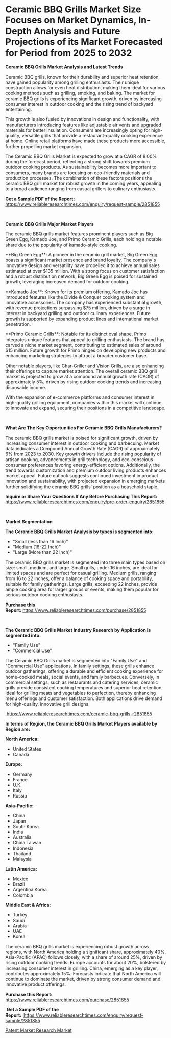 <p><h1>Ceramic BBQ Grills Market Size Focuses on Market Dynamics, In-Depth Analysis and Future Projections of its Market Forecasted for Period from 2025 to 2032</h1></p><p><strong>Ceramic BBQ Grills Market Analysis and Latest Trends</strong></p>
<p><p>Ceramic BBQ grills, known for their durability and superior heat retention, have gained popularity among grilling enthusiasts. Their unique construction allows for even heat distribution, making them ideal for various cooking methods such as grilling, smoking, and baking. The market for ceramic BBQ grills is experiencing significant growth, driven by increasing consumer interest in outdoor cooking and the rising trend of backyard entertaining.</p><p>This growth is also fueled by innovations in design and functionality, with manufacturers introducing features like adjustable air vents and upgraded materials for better insulation. Consumers are increasingly opting for high-quality, versatile grills that provide a restaurant-quality cooking experience at home. Online retail platforms have made these products more accessible, further propelling market expansion.</p><p>The Ceramic BBQ Grills Market is expected to grow at a CAGR of 8.00% during the forecast period, reflecting a strong shift towards premium outdoor cooking products. As sustainability becomes more important to consumers, many brands are focusing on eco-friendly materials and production processes. The combination of these factors positions the ceramic BBQ grill market for robust growth in the coming years, appealing to a broad audience ranging from casual grillers to culinary enthusiasts.</p></p>
<p><strong>Get a Sample PDF of the Report:&nbsp;</strong> <a href="https://www.reliableresearchtimes.com/enquiry/request-sample/2851855?utm_campaign=3031&utm_medium=2&utm_source=Github&utm_content=ia&utm_term=11032025&utm_id=ceramic-bbq-grills">https://www.reliableresearchtimes.com/enquiry/request-sample/2851855</a></p>
<p>&nbsp;</p>
<p><strong>Ceramic BBQ Grills Major Market Players</strong></p>
<p><p>The ceramic BBQ grills market features prominent players such as Big Green Egg, Kamado Joe, and Primo Ceramic Grills, each holding a notable share due to the popularity of kamado-style cooking.</p><p>**Big Green Egg**: A pioneer in the ceramic grill market, Big Green Egg boasts a significant market presence and brand loyalty. The company's innovative design and versatility have propelled it to achieve annual sales estimated at over $135 million. With a strong focus on customer satisfaction and a robust distribution network, Big Green Egg is poised for sustained growth, leveraging increased demand for outdoor cooking.</p><p>**Kamado Joe**: Known for its premium offering, Kamado Joe has introduced features like the Divide & Conquer cooking system and innovative accessories. The company has experienced substantial growth, with revenue projections surpassing $75 million, driven by a surge in interest in backyard grilling and outdoor culinary experiences. Future growth is supported by expanding product lines and international market penetration.</p><p>**Primo Ceramic Grills**: Notable for its distinct oval shape, Primo integrates unique features that appeal to grilling enthusiasts. The brand has carved a niche market segment, contributing to estimated sales of around $15 million. Future growth for Primo hinges on developing new products and enhancing marketing strategies to attract a broader customer base.</p><p>Other notable players, like Char-Griller and Vision Grills, are also enhancing their offerings to capture market attention. The overall ceramic BBQ grill market is projected to grow at a compound annual growth rate (CAGR) of approximately 5%, driven by rising outdoor cooking trends and increasing disposable income.</p><p>With the expansion of e-commerce platforms and consumer interest in high-quality grilling equipment, companies within this market will continue to innovate and expand, securing their positions in a competitive landscape.</p></p>
<p>&nbsp;</p>
<p><strong>What Are The Key Opportunities For Ceramic BBQ Grills Manufacturers?</strong></p>
<p><p>The ceramic BBQ grills market is poised for significant growth, driven by increasing consumer interest in outdoor cooking and barbecuing. Market data indicates a Compound Annual Growth Rate (CAGR) of approximately 6% from 2023 to 2030. Key growth drivers include the rising popularity of artisan cooking, advancements in grill technology, and eco-conscious consumer preferences favoring energy-efficient options. Additionally, the trend towards customization and premium outdoor living products enhances market appeal. Future outlook suggests continued investment in product innovation and sustainability, with projected expansion in emerging markets further solidifying the ceramic BBQ grills' position as a household staple.</p></p>
<p><strong>Inquire or Share Your Questions If Any Before Purchasing This Report:</strong> <a href="https://www.reliableresearchtimes.com/enquiry/pre-order-enquiry/2851855?utm_campaign=3031&utm_medium=2&utm_source=Github&utm_content=ia&utm_term=11032025&utm_id=ceramic-bbq-grills">https://www.reliableresearchtimes.com/enquiry/pre-order-enquiry/2851855</a></p>
<p>&nbsp;</p>
<p><strong>Market Segmentation</strong></p>
<p><strong>The Ceramic BBQ Grills Market Analysis by types is segmented into:</strong></p>
<p><ul><li>"Small (less than 16 Inch)"</li><li>"Medium (16-22 Inch)"</li><li>"Large (More than 22 Inch)"</li></ul></p>
<p><p>The ceramic BBQ grills market is segmented into three main types based on size: small, medium, and large. Small grills, under 16 inches, are ideal for limited spaces and are perfect for casual grilling. Medium grills, ranging from 16 to 22 inches, offer a balance of cooking space and portability, suitable for family gatherings. Large grills, exceeding 22 inches, provide ample cooking area for larger groups or events, making them popular for serious outdoor cooking enthusiasts.</p></p>
<p><strong>Purchase this Report:&nbsp;</strong><a href="https://www.reliableresearchtimes.com/purchase/2851855?utm_campaign=3031&utm_medium=2&utm_source=Github&utm_content=ia&utm_term=11032025&utm_id=ceramic-bbq-grills">https://www.reliableresearchtimes.com/purchase/2851855</a></p>
<p>&nbsp;</p>
<p><strong>The Ceramic BBQ Grills Market Industry Research by Application is segmented into:</strong></p>
<p><ul><li>"Family Use"</li><li>"Commercial Use"</li></ul></p>
<p><p>The Ceramic BBQ Grills market is segmented into "Family Use" and "Commercial Use" applications. In family settings, these grills enhance outdoor gatherings, offering a durable and efficient cooking experience for home-cooked meals, social events, and family barbecues. Conversely, in commercial settings, such as restaurants and catering services, ceramic grills provide consistent cooking temperatures and superior heat retention, ideal for grilling meats and vegetables to perfection, thereby enhancing menu offerings and customer satisfaction. Both applications drive demand for high-quality, innovative grill designs.</p></p>
<p><a href="https://www.reliableresearchtimes.com/ceramic-bbq-grills-r2851855?utm_campaign=3031&utm_medium=2&utm_source=Github&utm_content=ia&utm_term=11032025&utm_id=ceramic-bbq-grills">&nbsp;https://www.reliableresearchtimes.com/ceramic-bbq-grills-r2851855</a></p>
<p><strong>In terms of Region, the Ceramic BBQ Grills Market Players available by Region are:</strong></p>
<p>
    <p> <strong> North America: </strong>
        <ul>
            <li>United States</li>
            <li>Canada</li>
        </ul>
        </p> 
    <p> <strong> Europe: </strong>
        <ul>
            <li>Germany</li>
            <li>France</li>
            <li>U.K.</li>
            <li>Italy</li>
            <li>Russia</li>
        </ul>
        </p> 
    <p> <strong> Asia-Pacific: </strong>
        <ul>
            <li>China</li>
            <li>Japan</li>
            <li>South Korea</li>
            <li>India</li>
            <li>Australia</li>
            <li>China Taiwan</li>
            <li>Indonesia</li>
            <li>Thailand</li>
            <li>Malaysia</li>
        </ul>
        </p> 
    <p> <strong> Latin America: </strong>
        <ul>
            <li>Mexico</li>
            <li>Brazil</li>
            <li>Argentina Korea</li>
            <li>Colombia</li>
        </ul>
        </p> 
    <p> <strong> Middle East & Africa: </strong>
        <ul>
            <li>Turkey</li>
            <li>Saudi</li>
            <li>Arabia</li>
            <li>UAE</li>
            <li>Korea</li>
        </ul>
    </p>
    </p>
<p><p>The ceramic BBQ grills market is experiencing robust growth across regions, with North America holding a significant share, approximately 40%. Asia-Pacific (APAC) follows closely, with a share of around 25%, driven by rising outdoor cooking trends. Europe accounts for about 20%, bolstered by increasing consumer interest in grilling. China, emerging as a key player, contributes approximately 15%. Forecasts indicate that North America will continue to dominate the market, driven by strong consumer demand and innovative product offerings.</p></p>
<p><strong>Purchase this Report: </strong><a href="https://www.reliableresearchtimes.com/purchase/2851855?utm_campaign=3031&utm_medium=2&utm_source=Github&utm_content=ia&utm_term=11032025&utm_id=ceramic-bbq-grills">https://www.reliableresearchtimes.com/purchase/2851855</a></p>
<p>&nbsp;<strong>Get a Sample PDF of the Report:&nbsp;&nbsp;</strong><a href="https://www.reliableresearchtimes.com/enquiry/request-sample/2851855?utm_campaign=3031&utm_medium=2&utm_source=Github&utm_content=ia&utm_term=11032025&utm_id=ceramic-bbq-grills">https://www.reliableresearchtimes.com/enquiry/request-sample/2851855</a></p>
<p><strong></strong></p>
<p><p><a href="https://github.com/dolorespeddico90/Market-Research-Report-List-1/blob/main/patent-market-research-market.md?utm_campaign=3031&utm_medium=2&utm_source=Github&utm_content=ia&utm_term=11032025&utm_id=ceramic-bbq-grills">Patent Market Research Market</a></p></p>